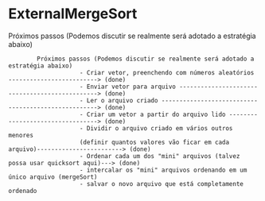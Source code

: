 # ExternalMergeSort
Próximos passos (Podemos discutir se realmente será adotado a estratégia abaixo)

            Próximos passos (Podemos discutir se realmente será adotado a estratégia abaixo)
                        - Criar vetor, preenchendo com números aleatórios -------------------------> (done)
                        - Enviar vetor para arquivo -----------------------------------------------> (done)
                        - Ler o arquivo criado ----------------------------------------------------> (done)
                        - Criar um vetor a partir do arquivo lido ---------------------------------> (done)
                        - Dividir o arquivo criado em vários outros menores
                        (definir quantos valores vão ficar em cada arquivo)------------------------> (done)
                        - Ordenar cada um dos "mini" arquivos (talvez possa usar quicksort aqui)---> (done)
                        - intercalar os "mini" arquivos ordenando em um único arquivo (mergeSort)
                        - salvar o novo arquivo que está completamente ordenado
